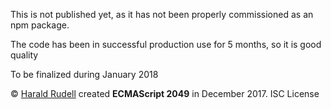 <!doctype html>
<title>ECMAScript 2049 readme</title>
<p>This is not published yet, as it has not been properly commissioned as an npm package.</p>
<p>The code has been in successful production use for 5 months, so it is good quality<p>
<p>To be finalized during January 2018</p>
<p>© <a href=http://haraldrudell.com>Harald Rudell</a> created <strong>ECMAScript 2049</strong> in December 2017. ISC License</p>
